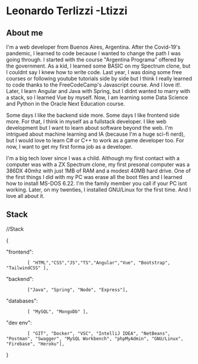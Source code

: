 # Leonardo Terlizzi -Ltizzi

## About me

I'm a web developer from Buenos Aires, Argentina. After the Covid-19's pandemic, I learned to code because I wanted to change the path I was going through. I started with the course "Argentina Programa" offered by the government. As a kid, I learned some BASIC on my Spectrum clone, but I couldnt say I knew how to write code. Last year, I was doing some free courses or following youtube tutorials side by side but I think I really learned to code thanks to the FreeCodeCamp's Javascript course. And I love it!. Later, I learn Angular and Java with Spring, but I didnt wanted to marry with a stack, so I learned Vue by myself. Now, I am learning some Data Science and Python in the Oracle Next Education course.

Some days I like the backend side more. Some days I like frontend side more. For that, I think in myself as a fullstack developer. I like web development but I want to learn about software beyond the web. I'm intrigued about machine learning and IA (because I'm a huge sci-fi nerd), but I would love to learn C# or C++ to work as a game developer too. For now, I want to get my first forma job as a developer. 

I'm a big tech lover since I was a child. Although my first contact with a computer was with a ZX Spectrum clone, my first presonal computer was a 386DX 40mhz with just 1MB of RAM and a modest 40MB hard drive. One of the first things I did with my PC was erase all the boot files and I learned how to install MS-DOS 6.22. I'm the family member you call if your PC isnt working. Later, on my twenties, I installed GNU/Linux for the first time. And I love all about it.

## Stack
//Stack

{

  "frontend": 
  
            [ "HTML","CSS","JS","TS","Angular","Vue", "Bootstrap", "TailwindCSS" ],
            
  "backend":
  
            ["Java", "Spring", "Node", "Express"],
            
  "databases": 
  
            [ "MySQL", "MongoDb" ],
            
  "dev env":
  
            [ "GIT", "Docker", "VSC", "IntelliJ IDEA", "NetBeans", "Postman", "Swagger", "MySQL Workbench", "phpMyAdmin", "GNU/Linux", "Firebase", "Heroku"],
            
}            



